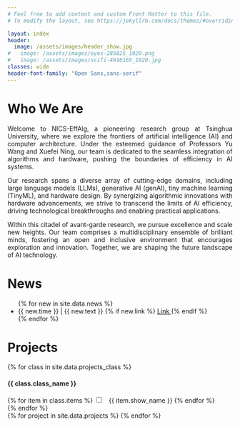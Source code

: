 ```yaml
---
# Feel free to add content and custom Front Matter to this file.
# To modify the layout, see https://jekyllrb.com/docs/themes/#overriding-theme-defaults

layout: index
header:
  image: /assets/images/header_show.jpg
#   image: /assets/images/eyes-285825_1920.png
#   image: /assets/images/scifi-4916165_1920.jpg
classes: wide
header-font-family: "Open Sans,sans-serif"
---
```

<h1 class="custom_title"> Who We Are </h1>

<p style="text-align:justify; text-justify:inter-ideograph;">
Welcome to NICS-EffAlg, a pioneering research group at Tsinghua University, where we explore the frontiers of artificial intelligence (AI) and computer architecture. Under the esteemed guidance of Professors Yu Wang and Xuefei Ning, our team is dedicated to the seamless integration of algorithms and hardware, pushing the boundaries of efficiency in AI systems.
</p>

<p style="text-align:justify; text-justify:inter-ideograph;">
Our research spans a diverse array of cutting-edge domains, including large language models (LLMs), generative AI (genAI), tiny machine learning (TinyML), and hardware design. By synergizing algorithmic innovations with hardware advancements, we strive to transcend the limits of AI efficiency, driving technological breakthroughs and enabling practical applications.
</p>

<p style="text-align:justify; text-justify:inter-ideograph;">
Within this citadel of avant-garde research, we pursue excellence and scale new heights. Our team comprises a multidisciplinary ensemble of brilliant minds, fostering an open and inclusive environment that encourages exploration and innovation. Together, we are shaping the future landscape of AI technology.
</p>

<h1 class="custom_title"> News </h1>
<!-- Accelerating LLM and Generative AI: -->
<ul>
{% for new in site.data.news %}
  <li>
    {{ new.time }} |
    {{ new.text }} 
    {% if new.link %}
    <a href="{{ new.link }}" class="custom_a">
      Link
    </a>
    {% endif %}
    
  </li>
{% endfor %}
</ul>


<!-- <div class="custom_project_back_card"> -->

  <h1 class="custom_title"> Projects </h1>

  <div id="option-container">
    {% for class in site.data.projects_class %}
    <div>
      <h4> {{ class.class_name }} </h4> 
      {% for item in class.items %}
      <label class="option_checkbox">
        <input type="checkbox" name="option" id="{{ item.id }}" class="project_class_checkbox"> 
        <span class="project_class_checkbox"> &nbsp; {{ item.show_name }} </span>
      </label>
      {% endfor %}
    </div>
    {% endfor %}
  </div>

  <div id="content-container">
  {% for project in site.data.projects %}
    <div class="project_card" id="{{ project.topic }},{{ project.technique }}" style="display: none">
      <img src="{{ project.image }}" alt="Project Image" class="project-image">
      <span class="project-content">
        <h3 class="project-title">{{ project.title }}</h3>
        <p class="project-text">{{ project.text }}</p>
        <a href="{{ project.link }}" class="project-link">Learn More</a>
      </span>
    </div>
  {% endfor %}
  </div>

<!-- </div> -->